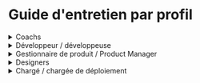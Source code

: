 # Guide d'entretien par profil

<details>

<summary>Coachs</summary>

**Critères de recrutement**

1. Connaissance de l'**environnement beta.gouv.fr, Startups d'État,** ou plus largement des **enjeux de la transformation numérique de l'État**
2. **Motivations** à travailler dans le service public / sur le sujet de politique publique visé : volonté de faire bouger les lignes en sachant rester conciliant, intérêt pour la transformation numérique de l'administration, etc
3. **Adéquation** [**culturelle**](../../travailler-a-beta-gouv/culture/) : culture entrepreneuriale + culture de l'intérêt général
4. Compétences en accompagnement d'équipe ou d'individus (**coaching**) : OKR, animations de formations, de rétros, capacité à savoir quand laisser faire ou prendre la main
5. Compétences **tech** : recrutement des développeurs, niveau technique, _product management_, _no code_
6. Compétences **design** : connaissance de démarches UX, maquettage rapide (Sketch, Figma)
7. Compétences **bizdev** : acquisition/conversion/rétention, deal-making
8. Track-Record entrepreneurial : quels sont les succès et les échecs passés du candidat ?
9. Posture et _soft skills_ : travail en autonomie, en équipe, en horizontalité, capacité à comprendre rapidement un contexte/jeu d'acteurs compliqué, focus problème, focus usagers, sortir de situation complexe pour tout faire pour la réussite du produit, acquérir la confiance des sponsors, capacité à fédérer autour d'une approche usager

**Guide d'entretien**

45 minutes, dont :

* 5 min de présentation
* 5 min de présentation du contexte du recrutement
* 10 min d'entretien culturel
* 15 min d'entretien technique
* 10 min de questions / réponses

</details>

<details>

<summary>Développeur / développeuse</summary>

1h30, sur le canevas suivant :

* 10 min : contexte
* 20 min : présentation : "pourquoi penses-tu pouvoir réaliser cette mission ?"
* 45 min : entretien technique : "tu peux nous montrer du code que tu as développé, en production, et expliquer ce qui te plaît et ce qui te déplaît dedans ?" (**prévoir de venir avec sa machine,** ou du code hébergé auquel on pourrait accéder : une histoire à raconter sur pourquoi ce morceau de code ou son architecture te rend particulièrement fier·e, ou pourquoi celui-ci est vraiment très mauvais, pourquoi tu as décidé d'en arriver là, et comment tu aurais fait si les contraintes avaient été différentes)
* 15 min : questions pratiques : disponibilité, conditions

</details>

<details>

<summary>Gestionnaire de produit / Product Manager</summary>

**Environnement courant**

Parlons de ta dernière mission

* Quel est ton rôle au sein de l'équipe ? Avec qui travailles-tu ? Comment ?
* Comment décides-tu quoi construire ?
* Comment interagis-tu avec tes usagers ?
* Comment décris-tu une _user story_ ?
* Parles-nous de 2 fois où tu as du faire des arbitrages difficiles.
* Parles-nous d'une fois où tu avais une vision différente de celle de ton équipe.

**Analyse de produit**

Parlons d'un produit que tu utilises régulièrement. Pourquoi l'utilises-tu ?

* Qu'est-ce que tu n'aimes pas dessus ? Pourquoi ?
* Comment ferais-tu mieux ?
* Quelles fonctionnalités supprimerais-tu ?
* Quelles seraient les 3 prochaines fonctionnalités que tu y mettrais ?
* Qui est l'utilisateur cible ? Pourquoi ?
* Qui est le client ? Pourquoi ?
* Comment augmenterais-tu le nombre d'utilisateurs ?

**Création d'un nouveau produit**

Parlons d'un domaine qui te passionne. Quel produit voudrais-tu construire ?

* Tu es PO sur ce produit, responsable de le livrer au plus vite. Par quoi commences-tu ?
* Quelles métriques utilises-tu pour suivre l'avancement ? Pourquoi ?
* Comment as-tu choisi ce que tu n'as **pas** construit ?
* Quand et comment impliques-tu l'équipe de développement ?
* Comment gères-tu la qualité ?
* Quel modèle d'affaires mets-tu en place ?
* Comment génères-tu du trafic ?

</details>

<details>

<summary>Designers</summary>

[Voir la page dédiée.](../../jameliore-le-design-et-lexperience-utilisateur/design/)

</details>

<details>

<summary>Chargé / chargée de déploiement</summary>

* **Expérimenté** pour trouver ses premiers utilisateurs et consolider les usages. C’est une étape clé car les premiers usagers deviendront les futurs ambassadeurs.
* **Polyvalent** pour valider la proposition de valeur avec des premiers utilisateurs et faire le lien entre les usages terrain et l’équipe produit. Parfois le rôle de bizdev s’apparente un peu aux rôles de Product Manager et Growth Hackers.
* **Débutant** lorsque les processus de déploiement sont déjà bien organisés.

Au fil de la vie du produit il est nécessaire de choisir des profils différents :

Le recrutement des chargés de déploiement est essentiel dès le départ, pour s’assurer que son produit a un potentiel d’usage.

\*\*\*\* \
\
Pour mieux comprendre ce rôle, à multiples casquettes, tu peux te référer à [cette page](../../les-differents-metiers-dans-une-startup-detat/le-metier-de-charge.e-de-deploiement-chez-beta.gouv/introduction/le-charge-de-deploiement-dans-le-programme-beta.gouv.md).

Ci-dessous, tu pourras trouver des informations concernant les compétences recherchées, différentes selon le niveau de séniorité. Au début de la vie du produit, il peut être intéressant de prendre un.e chargé.e de déploiement avec plus d'expérience, afin d'être mieux accompagné.\
\
**Compétences chargé / chargée de déploiement junior**

Les **hard skills** ainsi que la curiosité et l’appétence à apprendre étaient les compétences les plus citées par les répondants.

_Outils & connaissances_

* Savoir faire une campagne mailing (les contacts froids) automatisée, analyse de résultats
* Alimenter le CRM de façon claire, synthétique et régulière.

_Gestion des partenariats & relations utilisateurs_

* Savoir pitcher sa solution de façon claire et adaptée à l’interlocuteur
* Assurer la relation client sur le long terme afin de trouver des opportunités de développement
* Savoir organiser et mener des réunions avec différents interlocuteurs (équipe, sponsors, usagers)

_Développement produit_

* Savoir remonter et hiérarchiser les besoins utilisateurs
* Expliciter les besoins utilisateurs pour l’équipe et les sponsors

_Posture_

* Être curieux: s’intéresser à l’écosystème beta et de la start up
* Être force de proposition (aimer la prospection,ne pas redouter l’objection)
* Être à l’écoute (équipe, sponsors, utilisateurs)
* Avoir une bonne capacité d’adaptation
* Être autonome
* Être organisé

_Expérience_

* Avoir une expérience, même courte, en tant que bizdev
* Maîtrise des techniques de vente

**Compétences chargé / chargée de déploiement senior**

Les **soft skills** sont beaucoup plus mis en avant en ce qui concerne les compétences des bizdev senior. Un bizdev senior devra faire preuve de leadership, et d’un excellent relationnel.

_Capacités humaines et vie d’équipe_

* Faire preuve d’écoute active
* Avoir un excellent relationnel quelques soient les interlocuteurs (savoir créer des discussions avec les différentes parties prenantes)
* Être capable de faire monter en compétence d’autres membres de l’équipe
* Faire preuve de leadership au sein de son équipe et auprès des interlocuteurs de la SET

_Gestion partenariats & relations utilisateurs_

* Être capable de trouver et entretenir des partenariats
* Savoir mener des campagnes d’acquisition par différents canaux
* Savoir convaincre

_Développement produit_

* Plan d’action
* Être capable de voir les signaux faibles et les opportunités de développement

_Outils & connaissances_

* Maitrise des outils
* S’intéresser aux outils et se former en fonction de ses besoins
* Suivre des métriques : Poser les bons indicateurs et être capables de les suivre
* Avoir une culture institutionnelle
* Comprendre des sujets complexes / Connaissance du domaine de la SET

_Posture_

* Ne pas s’enfermer dans un rôle
* Rapidement opérationnel, autonome

➡️ Pour aller plus loin :&#x20;

[les-metiers-sales-and-marketing-dans-le-prive.md](../gestion-au-quotidien/renforcer-l-equipe/les-metiers-sales-and-marketing-dans-le-prive.md "mention")

</details>
